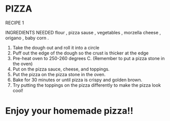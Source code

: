 # PIZZA
 RECIPE 1
 
 INGREDIENTS NEEDED  flour , pizza sause , vegetables , morzella cheese , origano , baby corn .

1. Take the dough out and roll it into a circle
2. Puff out the edge of the dough so the crust is thicker at the edge
3. Pre-heat oven to 250-260 degrees C. (Remember to put a pizza stone in the oven)
4. Put on the pizza sauce, cheese, and toppings.
5. Put the pizza on the pizza stone in the oven.
6. Bake for 30 minutes or until pizza is crispy and golden brown.  
7. Try putting the toppings on the pizza differently to make the pizza look cool! 
# Enjoy your homemade pizza!!

